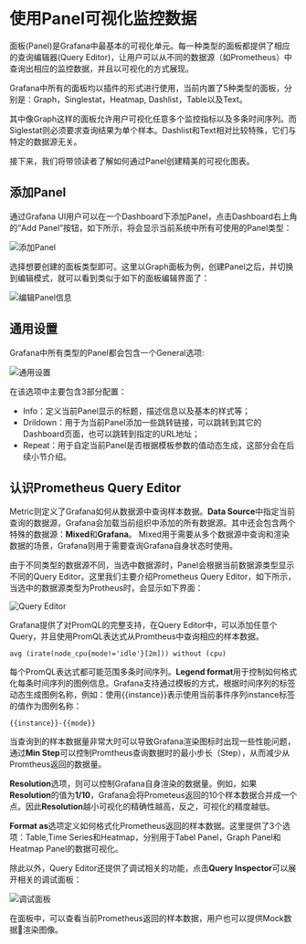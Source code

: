 # 使用Panel可视化监控数据

面板(Panel)是Grafana中最基本的可视化单元。每一种类型的面板都提供了相应的查询编辑器(Query Editor)，让用户可以从不同的数据源（如Prometheus）中查询出相应的监控数据，并且以可视化的方式展现。

Grafana中所有的面板均以插件的形式进行使用，当前内置了5种类型的面板，分别是：Graph，Singlestat，Heatmap, Dashlist，Table以及Text。

其中像Graph这样的面板允许用户可视化任意多个监控指标以及多条时间序列。而Siglestat则必须要求查询结果为单个样本。Dashlist和Text相对比较特殊，它们与特定的数据源无关。

接下来，我们将带领读者了解如何通过Panel创建精美的可视化图表。

## 添加Panel

通过Grafana UI用户可以在一个Dashboard下添加Panel，点击Dashboard右上角的“Add Panel”按钮，如下所示，将会显示当前系统中所有可使用的Panel类型：

![添加Panel](http://p2n2em8ut.bkt.clouddn.com/grafana_dashboard_add_panel.png)

选择想要创建的面板类型即可。这里以Graph面板为例，创建Panel之后，并切换到编辑模式，就可以看到类似于如下的面板编辑界面了：

![编辑Panel信息](http://p2n2em8ut.bkt.clouddn.com/grafana_edit_panel.png)

## 通用设置

Grafana中所有类型的Panel都会包含一个General选项:

![通用设置](http://p2n2em8ut.bkt.clouddn.com/grafana_panel_general.png)

在该选项中主要包含3部分配置：

* Info：定义当前Panel显示的标题，描述信息以及基本的样式等；
* Drildown：用于为当前Panel添加一些跳转链接，可以跳转到其它的Dashboard页面，也可以跳转到指定的URL地址；
* Repeat：用于自定当前Panel是否根据模板参数的值动态生成，这部分会在后续小节介绍。

## 认识Prometheus Query Editor

Metric则定义了Grafana如何从数据源中查询样本数据。**Data Source**中指定当前查询的数据源，Grafana会加载当前组织中添加的所有数据源。其中还会包含两个特殊的数据源：**Mixed**和**Grafana**。 Mixed用于需要从多个数据源中查询和渲染数据的场景，Grafana则用于需要查询Grafana自身状态时使用。

由于不同类型的数据源不同，当选中数据源时，Panel会根据当前数据源类型显示不同的Query Editor。这里我们主要介绍Prometheus Query Editor，如下所示，当选中的数据源类型为Protheus时，会显示如下界面：

![Query Editor](http://p2n2em8ut.bkt.clouddn.com/graph_prometheus_query_editor.png)

Grafana提供了对PromQL的完整支持，在Query Editor中，可以添加任意个Query，并且使用PromQL表达式从Promtheus中查询相应的样本数据。

```
avg (irate(node_cpu{mode!='idle'}[2m])) without (cpu)
```

每个PromQL表达式都可能范围多条时间序列。**Legend format**用于控制如何格式化每条时间序列的图例信息。Grafana支持通过模板的方式，根据时间序列的标签动态生成图例名称，例如：使用{{instance}}表示使用当前事件序列instance标签的值作为图例名称：

```
{{instance}}-{{mode}}
```

当查询到的样本数据量非常大时可以导致Grafana渲染图标时出现一些性能问题，通过**Min Step**可以控制Promtheus查询数据时的最小步长（Step），从而减少从Promtheus返回的数据量。

**Resolution**选项，则可以控制Grafana自身渲染的数据量。例如，如果**Resolution**的值为**1/10**，Grafana会将Prometeus返回的10个样本数据合并成一个点。因此**Resolution**越小可视化的精确性越高，反之，可视化的精度越低。

**Format as**选项定义如何格式化Prometheus返回的样本数据。这里提供了3个选项：Table,Time Series和Heatmap，分别用于Tabel Panel，Graph Panel和Heatmap Panel的数据可视化。

除此以外，Query Editor还提供了调试相关的功能，点击**Query Inspector**可以展开相关的调试面板：

![调试面板](http://p2n2em8ut.bkt.clouddn.com/grafana_query_editor_inspector.png)

在面板中，可以查看当前Prometheus返回的样本数据，用户也可以提供Mock数据渲染图像。